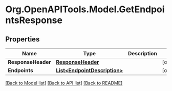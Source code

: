 # Org.OpenAPITools.Model.GetEndpointsResponse

## Properties

Name | Type | Description | Notes
------------ | ------------- | ------------- | -------------
**ResponseHeader** | [**ResponseHeader**](ResponseHeader.md) |  | [optional] 
**Endpoints** | [**List&lt;EndpointDescription&gt;**](EndpointDescription.md) |  | [optional] 

[[Back to Model list]](../README.md#documentation-for-models) [[Back to API list]](../README.md#documentation-for-api-endpoints) [[Back to README]](../README.md)

